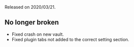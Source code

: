 Released on 2020/03/21.

## No longer broken

- Fixed crash on new vault.
- Fixed plugin tabs not added to the correct setting section.
